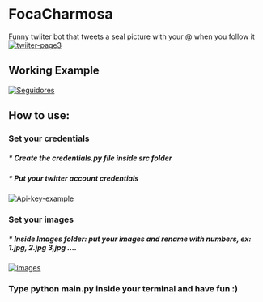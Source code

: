 # FocaCharmosa
 Funny twiiter bot that tweets a seal picture with your @ when you follow it 
 <a href="https://imgbb.com/"><img src="https://i.ibb.co/JQXyMXS/twiiter-page3.jpg" alt="twiiter-page3" border="0"></a>

## Working Example
<a href="https://ibb.co/TrJjP88"><img src="https://i.ibb.co/CW4CV77/Seguidores.jpg" alt="Seguidores" border="0"></a>

## How to use:

### Set your credentials
##### * Create the credentials.py file inside src folder
##### * Put your twitter account credentials 
<a href="https://ibb.co/xL7hZy8"><img src="https://i.ibb.co/Pj6xkRz/Api-key-example.jpg" alt="Api-key-example" border="0"></a>

### Set your images
##### * Inside Images folder: put your images and rename with numbers, ex: 1.jpg, 2.jpg 3,jpg ....
<a href="https://ibb.co/FDJ9xDj"><img src="https://i.ibb.co/NypXVyH/images.jpg" alt="images" border="0"></a>

### Type python main.py inside your terminal and have fun :)
